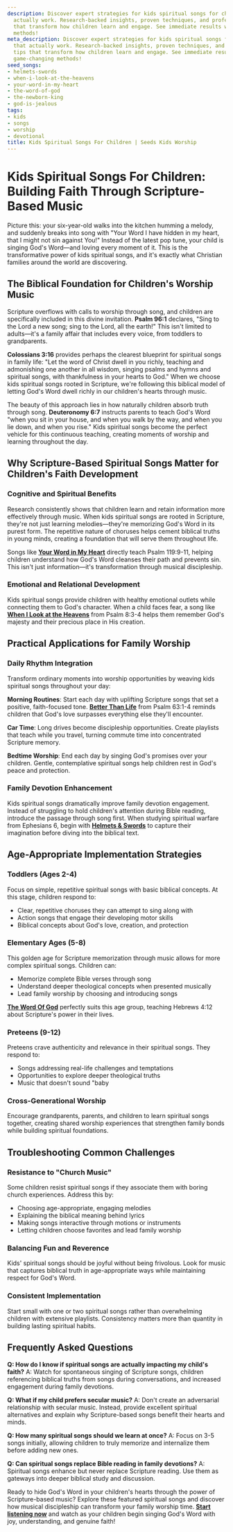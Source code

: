 ```yaml
---
description: Discover expert strategies for kids spiritual songs for children that
  actually work. Research-backed insights, proven techniques, and professional tips
  that transform how children learn and engage. See immediate results with these game-changing
  methods!
meta_description: Discover expert strategies for kids spiritual songs for children
  that actually work. Research-backed insights, proven techniques, and professional
  tips that transform how children learn and engage. See immediate results with these
  game-changing methods!
seed_songs:
- helmets-swords
- when-i-look-at-the-heavens
- your-word-in-my-heart
- the-word-of-god
- the-newborn-king
- god-is-jealous
tags:
- kids
- songs
- worship
- devotional
title: Kids Spiritual Songs For Children | Seeds Kids Worship
---
```

# Kids Spiritual Songs For Children: Building Faith Through Scripture-Based Music

Picture this: your six-year-old walks into the kitchen humming a melody, and suddenly breaks into song with "Your Word I have hidden in my heart, that I might not sin against You!" Instead of the latest pop tune, your child is singing God's Word—and loving every moment of it. This is the transformative power of kids spiritual songs, and it's exactly what Christian families around the world are discovering.

## The Biblical Foundation for Children's Worship Music

Scripture overflows with calls to worship through song, and children are specifically included in this divine invitation. **Psalm 96:1** declares, "Sing to the Lord a new song; sing to the Lord, all the earth!" This isn't limited to adults—it's a family affair that includes every voice, from toddlers to grandparents.

**Colossians 3:16** provides perhaps the clearest blueprint for spiritual songs in family life: "Let the word of Christ dwell in you richly, teaching and admonishing one another in all wisdom, singing psalms and hymns and spiritual songs, with thankfulness in your hearts to God." When we choose kids spiritual songs rooted in Scripture, we're following this biblical model of letting God's Word dwell richly in our children's hearts through music.

The beauty of this approach lies in how naturally children absorb truth through song. **Deuteronomy 6:7** instructs parents to teach God's Word "when you sit in your house, and when you walk by the way, and when you lie down, and when you rise." Kids spiritual songs become the perfect vehicle for this continuous teaching, creating moments of worship and learning throughout the day.

## Why Scripture-Based Spiritual Songs Matter for Children's Faith Development

### Cognitive and Spiritual Benefits

Research consistently shows that children learn and retain information more effectively through music. When kids spiritual songs are rooted in Scripture, they're not just learning melodies—they're memorizing God's Word in its purest form. The repetitive nature of choruses helps cement biblical truths in young minds, creating a foundation that will serve them throughout life.

Songs like **[Your Word in My Heart](https://seedskidsworship.com/product/your-word-in-my-heart-psalm-1199-11-2/)** directly teach Psalm 119:9-11, helping children understand how God's Word cleanses their path and prevents sin. This isn't just information—it's transformation through musical discipleship.

### Emotional and Relational Development

Kids spiritual songs provide children with healthy emotional outlets while connecting them to God's character. When a child faces fear, a song like **[When I Look at the Heavens](https://seedskidsworship.com/product/when-i-look-at-your-heavens/)** from Psalm 8:3-4 helps them remember God's majesty and their precious place in His creation.

## Practical Applications for Family Worship

### Daily Rhythm Integration

Transform ordinary moments into worship opportunities by weaving kids spiritual songs throughout your day:

**Morning Routines**: Start each day with uplifting Scripture songs that set a positive, faith-focused tone. **[Better Than Life](https://seedskidsworship.com/product/seeds-of-praise-vol-3/)** from Psalm 63:1-4 reminds children that God's love surpasses everything else they'll encounter.

**Car Time**: Long drives become discipleship opportunities. Create playlists that teach while you travel, turning commute time into concentrated Scripture memory.

**Bedtime Worship**: End each day by singing God's promises over your children. Gentle, contemplative spiritual songs help children rest in God's peace and protection.

### Family Devotion Enhancement

Kids spiritual songs dramatically improve family devotion engagement. Instead of struggling to hold children's attention during Bible reading, introduce the passage through song first. When studying spiritual warfare from Ephesians 6, begin with **[Helmets & Swords](https://seedskidsworship.com/product/helmets-swords-ephesians-617-18/)** to capture their imagination before diving into the biblical text.

## Age-Appropriate Implementation Strategies

### Toddlers (Ages 2-4)

Focus on simple, repetitive spiritual songs with basic biblical concepts. At this stage, children respond to:
- Clear, repetitive choruses they can attempt to sing along with
- Action songs that engage their developing motor skills
- Biblical concepts about God's love, creation, and protection

### Elementary Ages (5-8)

This golden age for Scripture memorization through music allows for more complex spiritual songs. Children can:
- Memorize complete Bible verses through song
- Understand deeper theological concepts when presented musically
- Lead family worship by choosing and introducing songs

**[The Word Of God](https://seedskidsworship.com/product/the-word-of-god-hebrews-412-2/)** perfectly suits this age group, teaching Hebrews 4:12 about Scripture's power in their lives.

### Preteens (9-12)

Preteens crave authenticity and relevance in their spiritual songs. They respond to:
- Songs addressing real-life challenges and temptations
- Opportunities to explore deeper theological truths
- Music that doesn't sound "baby

### Cross-Generational Worship

Encourage grandparents, parents, and children to learn spiritual songs together, creating shared worship experiences that strengthen family bonds while building spiritual foundations.

## Troubleshooting Common Challenges

### Resistance to "Church Music"

Some children resist spiritual songs if they associate them with boring church experiences. Address this by:
- Choosing age-appropriate, engaging melodies
- Explaining the biblical meaning behind lyrics
- Making songs interactive through motions or instruments
- Letting children choose favorites and lead family worship

### Balancing Fun and Reverence

Kids' spiritual songs should be joyful without being frivolous. Look for music that captures biblical truth in age-appropriate ways while maintaining respect for God's Word.

### Consistent Implementation

Start small with one or two spiritual songs rather than overwhelming children with extensive playlists. Consistency matters more than quantity in building lasting spiritual habits.

## Frequently Asked Questions

**Q: How do I know if spiritual songs are actually impacting my child's faith?**
A: Watch for spontaneous singing of Scripture songs, children referencing biblical truths from songs during conversations, and increased engagement during family devotions.

**Q: What if my child prefers secular music?**
A: Don't create an adversarial relationship with secular music. Instead, provide excellent spiritual alternatives and explain why Scripture-based songs benefit their hearts and minds.

**Q: How many spiritual songs should we learn at once?**
A: Focus on 3-5 songs initially, allowing children to truly memorize and internalize them before adding new ones.

**Q: Can spiritual songs replace Bible reading in family devotions?**
A: Spiritual songs enhance but never replace Scripture reading. Use them as gateways into deeper biblical study and discussion.

Ready to hide God's Word in your children's hearts through the power of Scripture-based music? Explore these featured spiritual songs and discover how musical discipleship can transform your family worship time. **[Start listening now](https://seedskidsworship.com)** and watch as your children begin singing God's Word with joy, understanding, and genuine faith!

<script type="application/ld+json">
{
  "@context": "https://schema.org",
  "@type": "Article",
  "headline": "Kids Spiritual Songs For Children",
  "author": {
    "@type": "Organization",
    "name": "Seeds Kids Worship"
  },
  "publisher": {
    "@type": "Organization",
    "name": "Seeds Kids Worship",
    "logo": {
      "@type": "ImageObject",
      "url": "https://seedskidsworship.com/logo.png"
    }
  },
  "datePublished": "2025-09-05T14:33:05.518739",
  "dateModified": "2025-09-05T14:33:05.518764",
  "description": "Discover expert strategies for kids spiritual songs for children that actually work. Research-backed insights, proven techniques, and professional tips that tra",
  "mainEntityOfPage": {
    "@type": "WebPage",
    "@id": "https://seedskidsworship.com/activities/kids-spiritual-songs-for-children/"
  }
}
</script>

<script type="application/ld+json">
{
  "@context": "https://schema.org",
  "@type": "Product",
  "name": "Helmets & Swords",
  "description": "Spiritual warfare song teaching about the helmet of salvation and sword of the Spirit from Ephesians 6:17-18",
  "url": "https://seedskidsworship.com/product/helmets-swords-ephesians-617-18/",
  "brand": {
    "@type": "Brand",
    "name": "Seeds Kids Worship"
  },
  "category": "Children's Christian Music",
  "album": "The Armor Of God"
}
</script>

<script type="application/ld+json">
{
  "@context": "https://schema.org",
  "@type": "Product",
  "name": "When I Look at the Heavens",
  "description": "A contemplative song about God's creation and our place in it",
  "url": "https://seedskidsworship.com/product/when-i-look-at-your-heavens/",
  "brand": {
    "@type": "Brand",
    "name": "Seeds Kids Worship"
  },
  "category": "Children's Christian Music",
  "album": "Trust"
}
</script>

<script type="application/ld+json">
{
  "@context": "https://schema.org",
  "@type": "Product",
  "name": "Your Word in My Heart",
  "description": "A scripture memory song about hiding God's word in our hearts",
  "url": "https://seedskidsworship.com/product/your-word-in-my-heart-psalm-1199-11-2/",
  "brand": {
    "@type": "Brand",
    "name": "Seeds Kids Worship"
  },

